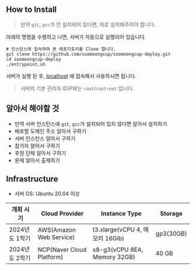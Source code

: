 
## How to Install

> 만약 `git`, `gcc`가 안 설치되어 있다면, 따로 설치해주어야 합니다.

아래의 명령을 수행하고 나면, 서버가 자동으로 실행되어 있습니다.

```shell
# 인스턴스에 접속하여 본 레포지토리를 Clone 합니다.
git clone https://github.com/soomoongcup/soomoongcup-deploy.git
cd soomoongcup-deploy
./entrypoint.sh
```

서버가 실행 된 후, [localhost](http://localhost/) 에 접속해서 사용하시면 됩니다.

> 서버의 기본 관리자 ID/PW는 `root`/`rootroot` 입니다.


## 알아서 해야할 것

* 만약 서버 인스턴스에 `git`, `gcc`가 설치되어 있지 않다면 알아서 설치하기
* 배포할 도메인 주소 알아서 구하기
* 서버 인스턴스 알아서 구하기
* 참가자 알아서 구하기
* 후원 단체 알아서 구하기
* 문제 알아서 출제하기


## Infrastructure

-   서버 OS: Ubuntu 20.04 이상

| 개최 시기      | Cloud Provider            | Instance Type                   | Storage   |
| -------------- | ------------------------- | ------------------------------- | --------- |
| 2024년도 1학기 | AWS(Amazon Web Service)   | t3.xlarge(vCPU 4, 메모리 16Gib) | gp3(30GB) |
| 2024년도 2학기 | NCP(Naver Cloud Platform) | s8-g3(vCPU 8EA, Memory 32GB)    | 40 GB     |
